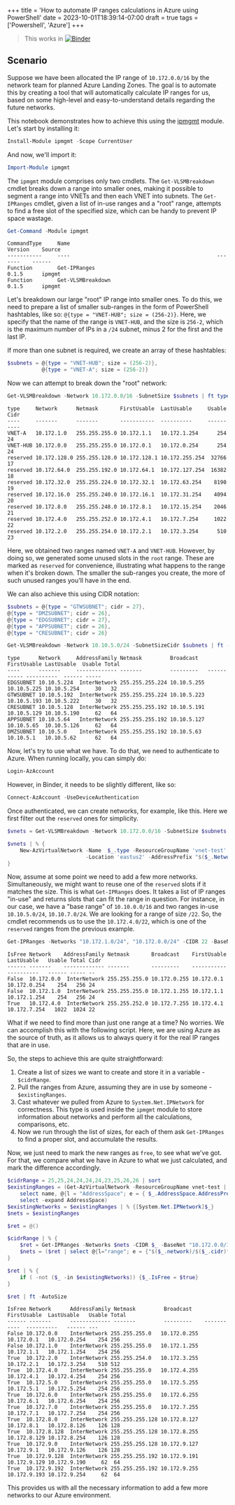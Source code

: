 +++
title = 'How to automate IP ranges calculations in Azure using PowerShell'
date = 2023-10-01T18:39:14-07:00
draft = true
tags = ['Powershell', 'Azure']
+++

> This works in [![Binder](https://mybinder.org/badge_logo.svg)](https://mybinder.org/v2/gh/eosfor/scripting-notes/HEAD)

## Scenario

Suppose we have been allocated the IP range of `10.172.0.0/16` by the network team for planned Azure Landing Zones. The goal is to automate this by creating a tool that will automatically calculate IP ranges for us, based on some high-level and easy-to-understand details regarding the future networks.

This notebook demonstrates how to achieve this using the [ipmgmt](https://github.com/eosfor/ipmgmt) module. Let's start by installing it:

```powershell
Install-Module ipmgmt -Scope CurrentUser
```

And now, we'll import it:

```powershell
Import-Module ipmgmt
```

The `ipmgmt` module comprises only two cmdlets. The `Get-VLSMBreakdown` cmdlet breaks down a range into smaller ones, making it possible to segment a range into VNETs and then each VNET into subnets. The `Get-IPRanges` cmdlet, given a list of in-use ranges and a "root" range, attempts to find a free slot of the specified size, which can be handy to prevent IP space wastage.

```powershell
Get-Command -Module ipmgmt
```

```console
CommandType     Name                                               Version    Source
-----------     ----                                               -------    ------
Function        Get-IPRanges                                       0.1.5      ipmgmt
Function        Get-VLSMBreakdown                                  0.1.5      ipmgmt
```

Let's breakdown our large "root" IP range into smaller ones. To do this, we need to prepare a list of smaller sub-ranges in the form of PowerShell hashtables, like so: `@{type = "VNET-HUB"; size = (256-2)}`. Here, we specify that the name of the range is `VNET-HUB`, and the size is `256-2`, which is the maximum number of IPs in a `/24` subnet, minus 2 for the first and the last IP.

If more than one subnet is required, we create an array of these hashtables:

```powershell
$subnets = @{type = "VNET-HUB"; size = (256-2)},
           @{type = "VNET-A"; size = (256-2)}
```

Now we can attempt to break down the "root" network:

```powershell
Get-VLSMBreakdown -Network 10.172.0.0/16 -SubnetSize $subnets | ft type, network, netmask, *usable, cidr -AutoSize
```

```console
type     Network      Netmask       FirstUsable  LastUsable     Usable Cidr
----     -------      -------       -----------  ----------     ------ ----
VNET-A   10.172.1.0   255.255.255.0 10.172.1.1   10.172.1.254      254   24
VNET-HUB 10.172.0.0   255.255.255.0 10.172.0.1   10.172.0.254      254   24
reserved 10.172.128.0 255.255.128.0 10.172.128.1 10.172.255.254  32766   17
reserved 10.172.64.0  255.255.192.0 10.172.64.1  10.172.127.254  16382   18
reserved 10.172.32.0  255.255.224.0 10.172.32.1  10.172.63.254    8190   19
reserved 10.172.16.0  255.255.240.0 10.172.16.1  10.172.31.254    4094   20
reserved 10.172.8.0   255.255.248.0 10.172.8.1   10.172.15.254    2046   21
reserved 10.172.4.0   255.255.252.0 10.172.4.1   10.172.7.254     1022   22
reserved 10.172.2.0   255.255.254.0 10.172.2.1   10.172.3.254      510   23
```

Here, we obtained two ranges named `VNET-A` and `VNET-HUB`. However, by doing so, we generated some unused slots in the `root` range. These are marked as `reserved` for convenience, illustrating what happens to the range when it's broken down. The smaller the sub-ranges you create, the more of such unused ranges you'll have in the end.

We can also achieve this using CIDR notation:

```powershell
$subnets = @{type = "GTWSUBNET"; cidr = 27},
@{type = "DMZSUBNET"; cidr = 26},
@{type = "EDGSUBNET"; cidr = 27},
@{type = "APPSUBNET"; cidr = 26},
@{type = "CRESUBNET"; cidr = 26}

Get-VLSMBreakdown -Network 10.10.5.0/24 -SubnetSizeCidr $subnets | ft -AutoSize
```

```console
type      Network     AddressFamily Netmask         Broadcast   FirstUsable LastUsable  Usable Total
----      -------     ------------- -------         ---------   ----------- ----------  ------ -----
EDGSUBNET 10.10.5.224  InterNetwork 255.255.255.224 10.10.5.255 10.10.5.225 10.10.5.254     30   32
GTWSUBNET 10.10.5.192  InterNetwork 255.255.255.224 10.10.5.223 10.10.5.193 10.10.5.222     30   32
CRESUBNET 10.10.5.128  InterNetwork 255.255.255.192 10.10.5.191 10.10.5.129 10.10.5.190     62   64
APPSUBNET 10.10.5.64   InterNetwork 255.255.255.192 10.10.5.127 10.10.5.65  10.10.5.126     62   64
DMZSUBNET 10.10.5.0    InterNetwork 255.255.255.192 10.10.5.63  10.10.5.1   10.10.5.62      62   64
```

Now, let's try to use what we have. To do that, we need to authenticate to Azure. When running locally, you can simply do:

```powershell
Login-AzAccount
```

However, in Binder, it needs to be slightly different, like so:

```powershell
Connect-AzAccount -UseDeviceAuthentication
```

Once authenticated, we can create networks, for example, like this. Here we first filter out the `reserved` ones for simplicity.

```powershell
$vnets = Get-VLSMBreakdown -Network 10.172.0.0/16 -SubnetSize $subnets | ? type -ne 'reserved'

$vnets | % {
    New-AzVirtualNetwork -Name  $_.type -ResourceGroupName 'vnet-test' `
                         -Location 'eastus2' -AddressPrefix "$($_.Network)/$($_.cidr)" | select name, AddressSpace, ResourceGroupName, Location
}
```

Now, assume at some point we need to add a few more networks. Simultaneously, we might want to reuse one of the `reserved` slots if it matches the size. This is what `Get-IPRanges` does. It takes a list of IP ranges "in-use" and returns slots that can fit the range in question. For instance, in our case, we have a "base range" of `10.10.0.0/16` and two ranges in-use `10.10.5.0/24`, `10.10.7.0/24`. We are looking for a range of size `/22`. So, the cmdlet recommends us to use the `10.172.4.0/22`, which is one of the `reserved` ranges from the previous example.

```powershell
Get-IPRanges -Networks "10.172.1.0/24", "10.172.0.0/24" -CIDR 22 -BaseNet "10.172.0.0/16" | ft -AutoSize
```

```console
IsFree Network    AddressFamily Netmask       Broadcast    FirstUsable LastUsable   Usable Total Cidr
------ -------    ------------- -------       ---------    ----------- ----------   ------ ----- --
False  10.172.0.0  InterNetwork 255.255.255.0 10.172.0.255 10.172.0.1  10.172.0.254    254   256 24
False  10.172.1.0  InterNetwork 255.255.255.0 10.172.1.255 10.172.1.1  10.172.1.254    254   256 24
True   10.172.4.0  InterNetwork 255.255.252.0 10.172.7.255 10.172.4.1  10.172.7.254   1022  1024 22
```

What if we need to find more than just one range at a time? No worries. We can accomplish this with the following script. Here, we are using Azure as the source of truth, as it allows us to always query it for the real IP ranges that are in use.

So, the steps to achieve this are quite straightforward:

1. Create a list of sizes we want to create and store it in a variable - `$cidrRange`.
2. Pull the ranges from Azure, assuming they are in use by someone - `$existingRanges`.
3. Cast whatever we pulled from Azure to `System.Net.IPNetwork` for correctness. This type is used inside the `ipmgmt` module to store information about networks and perform all the calculations, comparisons, etc.
4. Now we run through the list of sizes, for each of them ask `Get-IPRanges` to find a proper slot, and accumulate the results.

Now, we just need to mark the new ranges as `free`, to see what we've got. For that, we compare what we have in Azure to what we just calculated, and mark the difference accordingly.

```powershell
$cidrRange = 25,25,24,24,24,24,23,25,26,26 | sort
$existingRanges = (Get-AzVirtualNetwork -ResourceGroupName vnet-test | 
    select name, @{l = "AddressSpace"; e = { $_.AddressSpace.AddressPrefixes }}, ResourceGroupName, Location |
    select -expand AddressSpace)
$existingNetworks = $existingRanges | % {[System.Net.IPNetwork]$_}
$nets = $existingRanges

$ret = @()

$cidrRange | % {
    $ret = Get-IPRanges -Networks $nets -CIDR $_ -BaseNet "10.172.0.0/16"
    $nets = ($ret | select @{l="range"; e = {"$($_.network)/$($_.cidr)"}}).range
}

$ret | % {
    if ( -not ($_ -in $existingNetworks)) {$_.IsFree = $true}
}

$ret | ft -AutoSize
```

```console
IsFree Network      AddressFamily Netmask         Broadcast    FirstUsable  LastUsable   Usable Total
------ -------      ------------- -------         ---------    -----------  ----------   ------ ---
False 10.172.0.0    InterNetwork 255.255.255.0   10.172.0.255 10.172.0.1   10.172.0.254    254 256
False 10.172.1.0    InterNetwork 255.255.255.0   10.172.1.255 10.172.1.1   10.172.1.254    254 256
True  10.172.2.0    InterNetwork 255.255.254.0   10.172.3.255 10.172.2.1   10.172.3.254    510 512
True  10.172.4.0    InterNetwork 255.255.255.0   10.172.4.255 10.172.4.1   10.172.4.254    254 256
True  10.172.5.0    InterNetwork 255.255.255.0   10.172.5.255 10.172.5.1   10.172.5.254    254 256
True  10.172.6.0    InterNetwork 255.255.255.0   10.172.6.255 10.172.6.1   10.172.6.254    254 256
True  10.172.7.0    InterNetwork 255.255.255.0   10.172.7.255 10.172.7.1   10.172.7.254    254 256
True  10.172.8.0    InterNetwork 255.255.255.128 10.172.8.127 10.172.8.1   10.172.8.126    126 128
True  10.172.8.128  InterNetwork 255.255.255.128 10.172.8.255 10.172.8.129 10.172.8.254    126 128
True  10.172.9.0    InterNetwork 255.255.255.128 10.172.9.127 10.172.9.1   10.172.9.126    126 128
True  10.172.9.128  InterNetwork 255.255.255.192 10.172.9.191 10.172.9.129 10.172.9.190     62  64
True  10.172.9.192  InterNetwork 255.255.255.192 10.172.9.255 10.172.9.193 10.172.9.254     62  64
```

This provides us with all the necessary information to add a few more networks to our Azure environment.